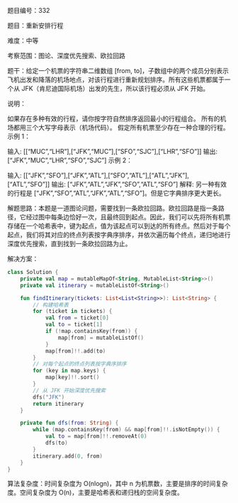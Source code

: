题目编号：332

题目：重新安排行程

难度：中等

考察范围：图论、深度优先搜索、欧拉回路

题干：给定一个机票的字符串二维数组 [from, to]，子数组中的两个成员分别表示飞机出发和降落的机场地点，对该行程进行重新规划排序。所有这些机票都属于一个从 JFK（肯尼迪国际机场）出发的先生，所以该行程必须从 JFK 开始。

说明：

如果存在多种有效的行程，请你按字符自然排序返回最小的行程组合。
所有的机场都用三个大写字母表示（机场代码）。
假定所有机票至少存在一种合理的行程。
示例 1：

输入: [[“MUC”,“LHR”],[“JFK”,“MUC”],[“SFO”,“SJC”],[“LHR”,“SFO”]]
输出: [“JFK”,“MUC”,“LHR”,“SFO”,“SJC”]
示例 2：

输入: [[“JFK”,“SFO”],[“JFK”,“ATL”],[“SFO”,“ATL”],[“ATL”,“JFK”],[“ATL”,“SFO”]]
输出: [“JFK”,“ATL”,“JFK”,“SFO”,“ATL”,“SFO”]
解释: 另一种有效的行程是 [“JFK”,“SFO”,“ATL”,“JFK”,“ATL”,“SFO”]。但是它字典排序更大更长。

解题思路：本题是一道图论问题，需要找到一条欧拉回路。欧拉回路是指一条路径，它经过图中每条边恰好一次，且最终回到起点。因此，我们可以先将所有机票存储在一个哈希表中，键为起点，值为该起点可以到达的所有终点。然后对于每个起点，我们将其对应的终点列表按字典序排序，并依次遍历每个终点，递归地进行深度优先搜索，直到找到一条欧拉回路为止。

解决方案：

```kotlin
class Solution {
    private val map = mutableMapOf<String, MutableList<String>>()
    private val itinerary = mutableListOf<String>()

    fun findItinerary(tickets: List<List<String>>): List<String> {
        // 构建哈希表
        for (ticket in tickets) {
            val from = ticket[0]
            val to = ticket[1]
            if (!map.containsKey(from)) {
                map[from] = mutableListOf()
            }
            map[from]!!.add(to)
        }
        // 对每个起点的终点列表按字典序排序
        for (key in map.keys) {
            map[key]!!.sort()
        }
        // 从 JFK 开始深度优先搜索
        dfs("JFK")
        return itinerary
    }

    private fun dfs(from: String) {
        while (map.containsKey(from) && map[from]!!.isNotEmpty()) {
            val to = map[from]!!.removeAt(0)
            dfs(to)
        }
        itinerary.add(0, from)
    }
}
```

算法复杂度：时间复杂度为 O(nlogn)，其中 n 为机票数，主要是排序的时间复杂度。空间复杂度为 O(n)，主要是哈希表和递归栈的空间复杂度。